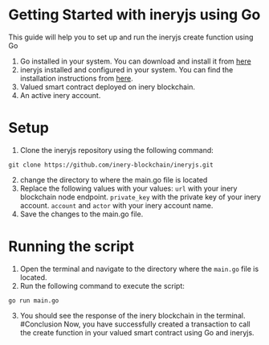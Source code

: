 # Getting Started with ineryjs using Go
This guide will help you to set up and run the ineryjs create function using Go 
1. Go installed in your system. You can download and install it from [here](https://golang.org/dl/.)
2. ineryjs installed and configured in your system. You can find the installation instructions from [here](https://github.com/inery-blockchain/ineryjs).
3. Valued smart contract deployed on inery blockchain.
4. An active inery account.
# Setup
1. Clone the ineryjs repository using the following command:
```
git clone https://github.com/inery-blockchain/ineryjs.git
```
2. change the directory to where the main.go file is located
3. Replace the following values with your values:
    `url` with your inery blockchain node endpoint.
    `private_key` with the private key of your inery account.
    `account` and `actor` with your inery account name.
4. Save the changes to the main.go file.
# Running the script
1. Open the terminal and navigate to the directory where the `main.go` file is located.
2. Run the following command to execute the script:
```
go run main.go
```
3. You should see the response of the inery blockchain in the terminal.
#Conclusion
Now, you have successfully created a transaction to call the create function in your valued smart contract using Go and ineryjs.
